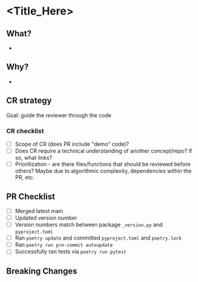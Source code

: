 # <Title_Here>
## What?
-
## Why?
-
## CR strategy
Goal: guide the reviewer through the code
### CR checklist
- [ ] Scope of CR (does PR include "demo" code)?
- [ ] Does CR require a technical understanding of another concept/repo? If so, what links?
- [ ] Prioritization - are there files/functions that should be reviewed before others? Maybe due to algorithmic complexity, dependencies within the PR, etc.
## PR Checklist
- [ ] Merged latest main
- [ ] Updated version number
- [ ] Version numbers match between package `_version.py` and `pyproject.toml`
- [ ] Ran `poetry update` and committed `pyproject.toml` and `poetry.lock`
- [ ] Ran `poetry run pre-commit autoupdate`
- [ ] Successfully ran tests via `poetry run pytest`
## Breaking Changes